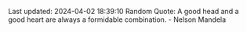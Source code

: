 Last updated: 2024-04-02 18:39:10
Random Quote: A good head and a good heart are always a formidable combination. - Nelson Mandela